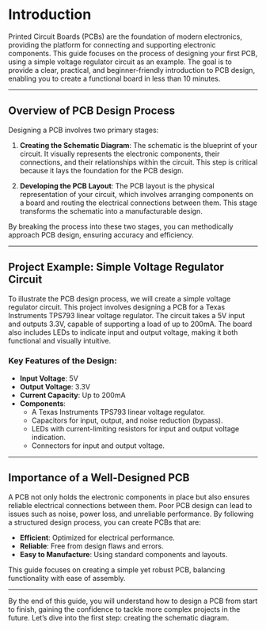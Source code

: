 # Introduction

Printed Circuit Boards (PCBs) are the foundation of modern electronics, providing the platform for connecting and supporting electronic components. This guide focuses on the process of designing your first PCB, using a simple voltage regulator circuit as an example. The goal is to provide a clear, practical, and beginner-friendly introduction to PCB design, enabling you to create a functional board in less than 10 minutes. 

---

## Overview of PCB Design Process

Designing a PCB involves two primary stages:

1. **Creating the Schematic Diagram**: The schematic is the blueprint of your circuit. It visually represents the electronic components, their connections, and their relationships within the circuit. This step is critical because it lays the foundation for the PCB design.

2. **Developing the PCB Layout**: The PCB layout is the physical representation of your circuit, which involves arranging components on a board and routing the electrical connections between them. This stage transforms the schematic into a manufacturable design.

By breaking the process into these two stages, you can methodically approach PCB design, ensuring accuracy and efficiency.

---

## Project Example: Simple Voltage Regulator Circuit

To illustrate the PCB design process, we will create a simple voltage regulator circuit. This project involves designing a PCB for a Texas Instruments TPS793 linear voltage regulator. The circuit takes a 5V input and outputs 3.3V, capable of supporting a load of up to 200mA. The board also includes LEDs to indicate input and output voltage, making it both functional and visually intuitive.

### Key Features of the Design:
- **Input Voltage**: 5V
- **Output Voltage**: 3.3V
- **Current Capacity**: Up to 200mA
- **Components**:
  - A Texas Instruments TPS793 linear voltage regulator.
  - Capacitors for input, output, and noise reduction (bypass).
  - LEDs with current-limiting resistors for input and output voltage indication.
  - Connectors for input and output voltage.

---

## Importance of a Well-Designed PCB

A PCB not only holds the electronic components in place but also ensures reliable electrical connections between them. Poor PCB design can lead to issues such as noise, power loss, and unreliable performance. By following a structured design process, you can create PCBs that are:
- **Efficient**: Optimized for electrical performance.
- **Reliable**: Free from design flaws and errors.
- **Easy to Manufacture**: Using standard components and layouts.

This guide focuses on creating a simple yet robust PCB, balancing functionality with ease of assembly.

---

By the end of this guide, you will understand how to design a PCB from start to finish, gaining the confidence to tackle more complex projects in the future. Let’s dive into the first step: creating the schematic diagram.